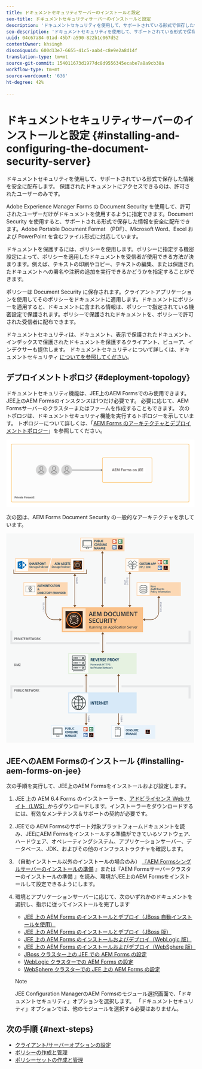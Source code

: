 ```yaml
---
title: ドキュメントセキュリティサーバーのインストールと設定
seo-title: ドキュメントセキュリティサーバーのインストールと設定
description: 'ドキュメントセキュリティを使用して、サポートされている形式で保存した情報を安全に配布します。 保護されたドキュメントにアクセスできるのは、許可されたユーザーのみです。 '
seo-description: 'ドキュメントセキュリティを使用して、サポートされている形式で保存した情報を安全に配布します。 保護されたドキュメントにアクセスできるのは、許可されたユーザーのみです。 '
uuid: 04c67a84-01ad-45b7-a590-822b1c067d52
contentOwner: khsingh
discoiquuid: 600d13e7-6655-41c5-aab4-c8e9e2a8d14f
translation-type: tm+mt
source-git-commit: 154011673d1977dc8d9556345ecabe7a8a9cb38a
workflow-type: tm+mt
source-wordcount: '636'
ht-degree: 42%

---
```



# ドキュメントセキュリティサーバーのインストールと設定 {#installing-and-configuring-the-document-security-server}

ドキュメントセキュリティを使用して、サポートされている形式で保存した情報を安全に配布します。 保護されたドキュメントにアクセスできるのは、許可されたユーザーのみです。

Adobe Experience Manager Forms の Document Security を使用して、許可されたユーザーだけがドキュメントを使用するように指定できます。Document Security を使用すると、サポートされる形式で保存した情報を安全に配布できます。Adobe Portable Document Format （PDF）、Microsoft Word、Excel および PowerPoint を含むファイル形式に対応しています。

ドキュメントを保護するには、ポリシーを使用します。ポリシーに指定する機密設定によって、ポリシーを適用したドキュメントを受信者が使用できる方法が決まります。例えば、テキストの印刷やコピー、テキストの編集、または保護されたドキュメントへの署名や注釈の追加を実行できるかどうかを指定することができます。

ポリシーは Document Security に保存されます。クライアントアプリケーションを使用してそのポリシーをドキュメントに適用します。ドキュメントにポリシーを適用すると、ドキュメントに含まれる情報は、ポリシーで指定されている機密設定で保護されます。ポリシーで保護されたドキュメントを、ポリシーで許可された受信者に配布できます。

ドキュメントセキュリティは、ドキュメント、表示で保護されたドキュメント、インデックスで保護されたドキュメントを保護するクライアント、ビューア、インデクサーも提供します。 ドキュメントセキュリティについて詳しくは、ドキュメントセキュリティ [についてを参照してください](/help/forms/using/admin-help/document-security.md)。

## デプロイメントトポロジ  {#deployment-topology}

ドキュメントセキュリティ機能は、JEE上のAEM Formsでのみ使用できます。 JEE上のAEM Formsのインスタンスは1つだけ必要です。 必要に応じて、AEM Formsサーバーのクラスターまたはファームを作成することもできます。 次のトポロジは、ドキュメントセキュリティ機能を実行するトポロジーを示しています。 トポロジーについて詳しくは、「[AEM Forms のアーキテクチャとデプロイメントトポロジー](aem-forms-architecture-deployment.md)」を参照してください。

<!--fix above link-->

![](do-not-localize/document-security-server_topology.png)

次の図は、AEM Forms Document Security の一般的なアーキテクチャを示しています。

![](do-not-localize/document-security-typical-environment.png)

## JEEへのAEM Formsのインストール {#installing-aem-forms-on-jee}

次の手順を実行して、JEE上のAEM Formsをインストールおよび設定します。

1. JEE 上の AEM 6.4 Forms のインストーラーを、[アドビライセンス Web サイト（LWS）](https://licensing.adobe.com/)からダウンロードします。インストーラーをダウンロードするには、有効なメンテナンス＆サポートの契約が必要です。
1. JEEでの [](/help/forms/using/aem-forms-jee-supported-platforms.md) AEM Formsのサポート対象プラットフォームドキュメントを読み、JEEにAEM Formsをインストールする準備ができているソフトウェア、ハードウェア、オペレーティングシステム、アプリケーションサーバー、データベース、JDK、およびその他のインフラストラクチャを確認します。
1. （自動インストール以外のインストールの場合のみ） [『AEM Formsシングルサーバーのインストールの準備](https://www.adobe.com/go/learn_aemforms_prepareInstallsingle_64) 』または『AEM Formsサーバークラスターのインストールの準備 [](https://www.adobe.com/go/learn_aemforms_prepareInstallcluster_64) 』を読み、環境がJEE上のAEM Formsをインストールして設定できるようにします。
1. 環境とアプリケーションサーバーに応じて、次のいずれかのドキュメントを選択し、指示に従ってインストールを完了します

   * [JEE 上の AEM Forms のインストールとデプロイ（JBoss 自動インストールを使用）](https://www.adobe.com/go/learn_aemforms_installTurnkey_64)
   * [JEE 上の AEM Forms のインストールとデプロイ（JBoss 版）](https://www.adobe.com/go/learn_aemforms_installJBoss_64)
   * [JEE 上の AEM Forms のインストールおよびデプロイ（WebLogic 版）](https://www.adobe.com/go/learn_aemforms_installWebLogic_64)
   * [JEE 上の AEM Forms のインストールおよびデプロイ（WebSphere 版）](https://www.adobe.com/go/learn_aemforms_installWebSphere_64)
   * [JBoss クラスター上の JEE での AEM Forms の設定](https://www.adobe.com/go/learn_aemforms_clusterJBoss_64)
   * [WebLogic クラスターでの AEM Forms の設定](https://www.adobe.com/go/learn_aemforms_clusterWebLogic_64)
   * [WebSphere クラスターでの JEE 上の AEM Forms の設定](https://www.adobe.com/go/learn_aemforms_clusterWebSphere_64)

   >[!NOTE]
   >
   >JEE Configuration ManagerのAEM Formsのモジュール選択画面で、「ドキュメントセキュリティ」オプションを選択します。 「ドキュメントセキュリティ」オプションでは、他のモジュールを選択する必要はありません。

## 次の手順 {#next-steps}

* [クライアント/サーバーオプションの設定](/help/forms/using/admin-help/configuring-client-server-options.md)
* [ポリシーの作成と管理](/help/forms/using/admin-help/creating-policies.md)
* [ポリシーセットの作成と管理](/help/forms/using/admin-help/creating-policy-sets.md)

